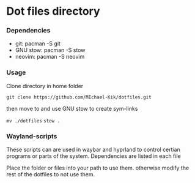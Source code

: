 # Dot files directory

### Dependencies

- git: pacman -S git
- GNU stow: pacman -S stow
- neovim: pacman -S neovim


### Usage

Clone directory in home folder

``` git clone https://github.com/MIchael-Kik/dotfiles.git ```

then move to and use GNU stow to create sym-links

```mv ./dotfiles```
```stow .``` 

### Wayland-scripts

These scripts can are used in waybar and hyprland to control certian programs or parts of the system. Dependencies are listed in each file

Place the folder or files into your path to use them. otherwise modify the rest of the dotfiles to not use them.
